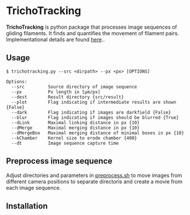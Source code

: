 TrichoTracking
==============

**TrichoTracking** is python package that processes image sequences of gliding filaments. 
It finds and quantifies the movement of filament pairs. 
Implementational details are found [here](https://polybox.ethz.ch/index.php/s/A6MDDqMowCVcJq8#pdfviewer)..


Usage
-----

    $ trichotracking.py --src <dirpath> --px <px> [OPTIONS]

    Options:
      --src         Source directory of image sequence
      --px          Px length in [µm/px]
      --dest        Result directory {src/result}
      --plot        Flag indicating if intermediate results are shown {False}
      --dark        Flag indicating if images are darkfield {False}
      --blur        Flag indicating if images should be blurred {True}
      --dLink       Maximal linking distance in px {10}
      --dMerge      Maximal merging distance in px {10}
      --dMergeBox   Maximal merging distance of minimal boxes in px {10}
      --kChamber    Kernel size to erode chamber {400}
      --dt          Image sequence capture time


Preprocess image sequence
-------------------------
Adjust directories and parameters in [preprocess.sh](bin/preprocess/preprocess.sh) to move images from different camera positions
to separate directoris and create a movie from each image sequence.  


Installation
------------